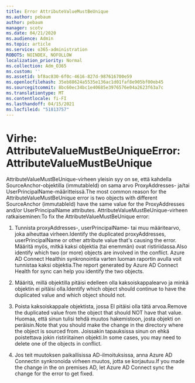 ```yaml
---
title: Error AttributeValueMustBeUnique
ms.author: pebaum
author: pebaum
manager: scotv
ms.date: 04/21/2020
ms.audience: Admin
ms.topic: article
ms.service: o365-administration
ROBOTS: NOINDEX, NOFOLLOW
localization_priority: Normal
ms.collection: Adm_O365
ms.custom: ''
ms.assetid: bf8ac830-6f0c-4616-827d-987616700e59
ms.openlocfilehash: 35eb88624a5535e136ac1d01faf8e905bf00eb45
ms.sourcegitcommit: 8bc60ec34bc1e40685e3976576e04a2623f63a7c
ms.translationtype: MT
ms.contentlocale: fi-FI
ms.lasthandoff: 04/15/2021
ms.locfileid: "51813757"
---
```

# <a name="error-attributevaluemustbeunique"></a><span data-ttu-id="f3bf4-102">Virhe: AttributeValueMustBeUnique</span><span class="sxs-lookup"><span data-stu-id="f3bf4-102">Error: AttributeValueMustBeUnique</span></span>

<span data-ttu-id="f3bf4-103">AttributeValueMustBeUnique-virheen yleisin syy on se, että kahdella SourceAnchor-objektilla (immutableId) on sama arvo ProxyAddresses- ja/tai UserPrincipalName-määritteissä.</span><span class="sxs-lookup"><span data-stu-id="f3bf4-103">The most common reason for the AttributeValueMustBeUnique error is two objects with different SourceAnchor (immutableId) have the same value for the ProxyAddresses and/or UserPrincipalName attributes.</span></span> <span data-ttu-id="f3bf4-104">AttributeValueMustBeUnique-virheen ratkaiseminen:</span><span class="sxs-lookup"><span data-stu-id="f3bf4-104">To fix the AttributeValueMustBeUnique error:</span></span>
  
1. <span data-ttu-id="f3bf4-105">Tunnista proxyAddresses-, userPrincipalName- tai muu määritearvo, joka aiheuttaa virheen.</span><span class="sxs-lookup"><span data-stu-id="f3bf4-105">Identify the duplicated proxyAddresses, userPrincipalName or other attribute value that's causing the error.</span></span> <span data-ttu-id="f3bf4-106">Määritä myös, mitkä kaksi objektia (tai enemmän) ovat ristiriidassa.</span><span class="sxs-lookup"><span data-stu-id="f3bf4-106">Also identify which two (or more) objects are involved in the conflict.</span></span> <span data-ttu-id="f3bf4-107">Azure AD Connect Healthin synkronointia varten luoman raportin avulla voit tunnistaa kaksi objektia.</span><span class="sxs-lookup"><span data-stu-id="f3bf4-107">The report generated by Azure AD Connect Health for sync can help you identify the two objects.</span></span>
    
2. <span data-ttu-id="f3bf4-108">Määritä, millä objektilla pitäisi edelleen olla kaksoiskappalearvo ja minkä objektin ei pitäisi olla.</span><span class="sxs-lookup"><span data-stu-id="f3bf4-108">Identify which object should continue to have the duplicated value and which object should not.</span></span>
    
3. <span data-ttu-id="f3bf4-109">Poista kaksoiskappale objektista, jossa EI pitäisi olla tätä arvoa.</span><span class="sxs-lookup"><span data-stu-id="f3bf4-109">Remove the duplicated value from the object that should NOT have that value.</span></span> <span data-ttu-id="f3bf4-110">Huomaa, että sinun tulisi tehdä muutos hakemistoon, josta objekti on peräisin.</span><span class="sxs-lookup"><span data-stu-id="f3bf4-110">Note that you should make the change in the directory where the object is sourced from.</span></span> <span data-ttu-id="f3bf4-111">Joissakin tapauksissa sinun on ehkä poistettava jokin ristiriitainen objekti.</span><span class="sxs-lookup"><span data-stu-id="f3bf4-111">In some cases, you may need to delete one of the objects in conflict.</span></span>
    
4. <span data-ttu-id="f3bf4-112">Jos teit muutoksen paikallisissa AD-ilmoituksissa, anna Azure AD Connectin synkronoida virheen muutos, jotta se korjautuu.</span><span class="sxs-lookup"><span data-stu-id="f3bf4-112">If you made the change in the on premises AD, let Azure AD Connect sync the change for the error to get fixed.</span></span>
    

